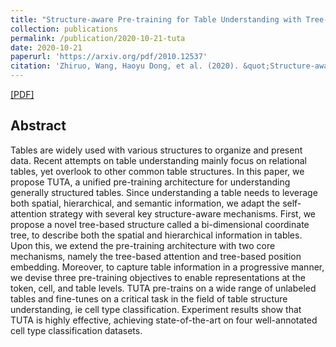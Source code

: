```yaml
---
title: "Structure-aware Pre-training for Table Understanding with Tree-based Transformers"
collection: publications
permalink: /publication/2020-10-21-tuta
date: 2020-10-21
paperurl: 'https://arxiv.org/pdf/2010.12537'
citation: 'Zhiruo, Wang, Haoyu Dong, et al. (2020). &quot;Structure-aware Pre-training for Table Understanding with Tree-based Transformers.&quot'
---
```


[[PDF]](https://arxiv.org/pdf/2010.12537)

## Abstract
Tables are widely used with various structures to organize and present data. Recent attempts on table understanding mainly focus on relational tables, yet overlook to other common table structures. In this paper, we propose TUTA, a unified pre-training architecture for understanding generally structured tables. Since understanding a table needs to leverage both spatial, hierarchical, and semantic information, we adapt the self-attention strategy with several key structure-aware mechanisms. First, we propose a novel tree-based structure called a bi-dimensional coordinate tree, to describe both the spatial and hierarchical information in tables. Upon this, we extend the pre-training architecture with two core mechanisms, namely the tree-based attention and tree-based position embedding. Moreover, to capture table information in a progressive manner, we devise three pre-training objectives to enable representations at the token, cell, and table levels. TUTA pre-trains on a wide range of unlabeled tables and fine-tunes on a critical task in the field of table structure understanding, ie cell type classification. Experiment results show that TUTA is highly effective, achieving state-of-the-art on four well-annotated cell type classification datasets.
